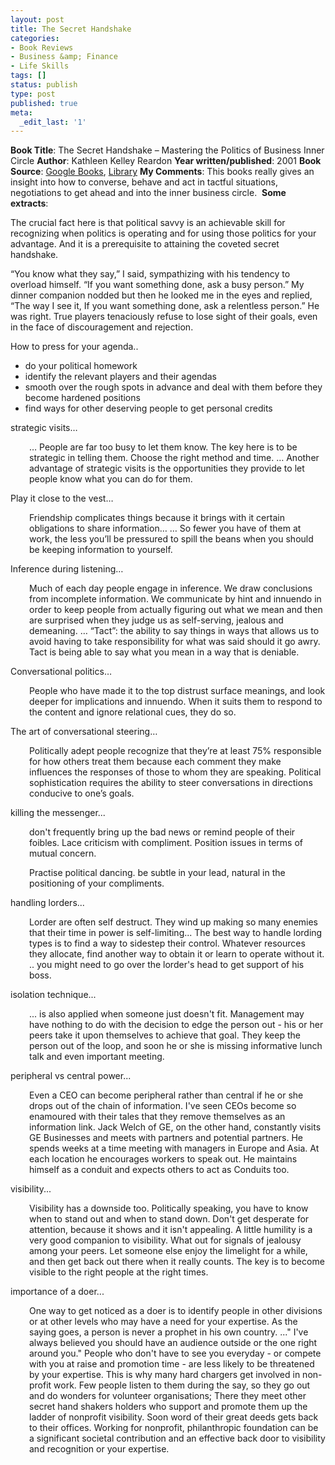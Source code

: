 ```yaml
---
layout: post
title: The Secret Handshake
categories:
- Book Reviews
- Business &amp; Finance
- Life Skills
tags: []
status: publish
type: post
published: true
meta:
  _edit_last: '1'
---
```

<strong>Book Title</strong>: The Secret Handshake – Mastering the Politics of Business Inner Circle
<strong>Author</strong>: Kathleen Kelley Reardon
<strong>Year written/published</strong>: 2001
<strong>Book Source</strong>: <a href="http://books.google.com/books?id=-gmZAAAACAAJ&amp;dq=the+secret+handshake">Google Books</a>, <a href="http://vistaweb.nlb.gov.sg/cgi-bin/cw_cgi?fullRecord+14951+3002+9928667+2+0">Library</a>
<strong>My Comments</strong>: This books really gives an insight into how to converse, behave and act in tactful situations, negotiations to get ahead and into the inner business circle. 
<strong>Some extracts</strong>:

The crucial fact here is that political savvy is an achievable skill for recognizing when politics is operating and for using those politics for your advantage. And it is a prerequisite to attaining the coveted secret handshake.

“You know what they say,” I said, sympathizing with his tendency to overload himself. “If you want something done, ask a busy person.” My dinner companion nodded but then he looked me in the eyes and replied, “The way I see it, If you want something done, ask a relentless person.” He was right. True players tenaciously refuse to lose sight of their goals, even in the face of discouragement and rejection.

How to press for your agenda..
<ul>
	<li>do your political homework</li>
	<li>identify the relevant players and their agendas</li>
	<li>smooth over the rough spots in advance and deal with them before they become hardened positions</li>
	<li>find ways for other deserving people to get personal credits</li>
</ul>
strategic visits…
<p style="padding-left: 30px;">… People are far too busy to let them know. The key here is to be strategic in telling them. Choose the right method and time. … Another advantage of strategic visits is the opportunities they provide to let people know what you can do for them.</p>

Play it close to the vest…
<p style="padding-left: 30px;">Friendship complicates things because it brings with it certain obligations to share information… … So fewer you have of them at work, the less you’ll be pressured to spill the beans when you should be keeping information to yourself.</p>

Inference during listening…
<p style="padding-left: 30px;">Much of each day people engage in inference. We draw conclusions from incomplete information. We communicate by hint and innuendo in order to keep people from actually figuring out what we mean and then are surprised when they judge us as self-serving, jealous and demeaning. … “Tact”: the ability to say things in ways that allows us to avoid having to take responsibility for what was said should it go awry. Tact is being able to say what you mean in a way that is deniable.</p>

Conversational politics…
<p style="padding-left: 30px;">People who have made it to the top distrust surface meanings, and look deeper for implications and innuendo. When it suits them to respond to the content and ignore relational cues, they do so. </p>

The art of conversational steering…
<p style="padding-left: 30px;">Politically adept people recognize that they’re at least 75% responsible for how others treat them because each comment they make influences the responses of those to whom they are speaking. Political sophistication requires the ability to steer conversations in directions conducive to one’s goals. </p>

killing the messenger...
<p style="padding-left: 30px; ">don't frequently bring up the bad news or remind people of their foibles. Lace criticism with compliment. Position issues in terms of mutual concern. </p>
<p style="padding-left: 30px; ">Practise political dancing. be subtle in your lead, natural in the positioning of your compliments.</p>

handling lorders...
<p style="padding-left: 30px; ">Lorder are often self destruct. They wind up making so many enemies that their time in power is self-limiting... The best way to handle lording types is to find a way to sidestep their control. Whatever resources they allocate, find another way to obtain it or learn to operate without it. .. you might need to go over the lorder's head to get support of his boss.</p>

isolation technique...
<p style="padding-left: 30px; ">... is also applied when someone just doesn't fit. Management may have nothing to do with the decision to edge the person out - his or her peers take it upon themselves to achieve that goal. They keep the person out of the loop, and soon he or she is missing informative lunch talk and even important meeting.</p>

peripheral vs central power...
<p style="padding-left: 30px; ">Even a CEO can become peripheral rather than central if he or she drops out of the chain of information. I've seen CEOs become so enamoured with their tales that they remove themselves as an information link. Jack Welch of GE, on the other hand, constantly visits GE Businesses and meets with partners and potential partners. He spends weeks at a time meeting with managers in Europe and Asia. At each location he encourages workers to speak out. He maintains himself as a conduit and expects others to act as Conduits too.</p>

visibility...
<p style="padding-left: 30px; ">Visibility has a downside too. Politically speaking, you have to know when to stand out and when to stand down. Don't get desperate for attention, because it shows and it isn't appealing. A little humility is a very good companion to visibility. What out for signals of jealousy among your peers. Let someone else enjoy the limelight for a while, and then get back out there when it really counts. The key is to become visible to the right people at the right times.</p>

importance of a doer...
<p style="padding-left: 30px; ">One way to get noticed as a doer is to identify people in other divisions or at other levels who may have a need for your expertise. As the saying goes, a person is never a prophet in his own country. ..." I've always believed you should have an audience outside or the one right around you." People who don't have to see you everyday - or compete with you at raise and promotion time - are less likely to be threatened by your expertise. This is why many hard chargers get involved in non-profit work. Few people listen to them during the say, so they go out and do wonders for volunteer organisations; There they meet other secret hand shakers holders who support and promote them up the ladder of nonprofit visibility. Soon word of their great deeds gets back to their offices. Working for nonprofit, philanthropic foundation can be a significant societal contribution and an effective back door to visibility and recognition or your expertise. </p>
